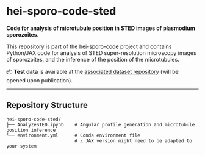 # hei-sporo-code-sted

**Code for analysis of microtubule position in STED images of plasmodium sporozoites.**

This repository is part of the [hei-sporo-code](https://github.com/LeonLettermann/hei-sporo-code) project and contains Python/JAX code for analysis of STED super-resolution microscopy images of sporozoites, and the inference of the position of the microtubules.

📦 **Test data** is available at the [associated dataset repository](https://doi.org/10.11588/DATA/4YBYXE) (will be opened upon publication).

---

## Repository Structure

```text
hei-sporo-code-sted/
├── AnalyzeSTED.ipynb    # Angular profile generation and microtubule position inference
└── environment.yml      # Conda environment file
                         # ⚠️ JAX version might need to be adapted to your system
